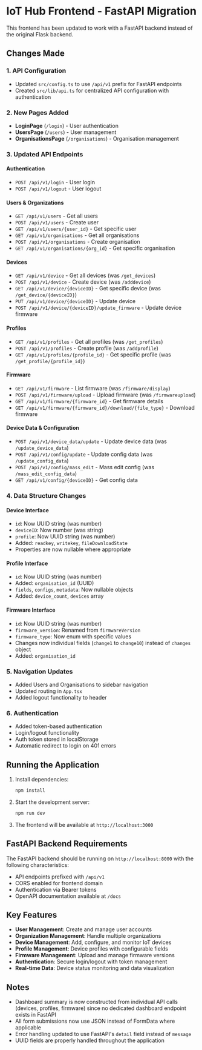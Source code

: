 # IoT Hub Frontend - FastAPI Migration

This frontend has been updated to work with a FastAPI backend instead of the original Flask backend.

## Changes Made

### 1. API Configuration
- Updated `src/config.ts` to use `/api/v1` prefix for FastAPI endpoints
- Created `src/lib/api.ts` for centralized API configuration with authentication

### 2. New Pages Added
- **LoginPage** (`/login`) - User authentication
- **UsersPage** (`/users`) - User management
- **OrganisationsPage** (`/organisations`) - Organisation management

### 3. Updated API Endpoints

#### Authentication
- `POST /api/v1/login` - User login
- `POST /api/v1/logout` - User logout

#### Users & Organizations
- `GET /api/v1/users` - Get all users
- `POST /api/v1/users` - Create user
- `GET /api/v1/users/{user_id}` - Get specific user
- `GET /api/v1/organisations` - Get all organisations
- `POST /api/v1/organisations` - Create organisation
- `GET /api/v1/organisations/{org_id}` - Get specific organisation

#### Devices
- `GET /api/v1/device` - Get all devices (was `/get_devices`)
- `POST /api/v1/device` - Create device (was `/adddevice`)
- `GET /api/v1/device/{deviceID}` - Get specific device (was `/get_device/{deviceID}`)
- `PUT /api/v1/device/{deviceID}` - Update device
- `POST /api/v1/device/{deviceID}/update_firmware` - Update device firmware

#### Profiles
- `GET /api/v1/profiles` - Get all profiles (was `/get_profiles`)
- `POST /api/v1/profiles` - Create profile (was `/addprofile`)
- `GET /api/v1/profiles/{profile_id}` - Get specific profile (was `/get_profile/{profile_id}`)

#### Firmware
- `GET /api/v1/firmware` - List firmware (was `/firmware/display`)
- `POST /api/v1/firmware/upload` - Upload firmware (was `/firmwareupload`)
- `GET /api/v1/firmware/{firmware_id}` - Get firmware details
- `GET /api/v1/firmware/{firmware_id}/download/{file_type}` - Download firmware

#### Device Data & Configuration
- `POST /api/v1/device_data/update` - Update device data (was `/update_device_data`)
- `POST /api/v1/config/update` - Update config data (was `/update_config_data`)
- `POST /api/v1/config/mass_edit` - Mass edit config (was `/mass_edit_config_data`)
- `GET /api/v1/config/{deviceID}` - Get config data

### 4. Data Structure Changes

#### Device Interface
- `id`: Now UUID string (was number)
- `deviceID`: Now number (was string)
- `profile`: Now UUID string (was number)
- Added: `readkey`, `writekey`, `fileDownloadState`
- Properties are now nullable where appropriate

#### Profile Interface
- `id`: Now UUID string (was number)
- Added: `organisation_id` (UUID)
- `fields`, `configs`, `metadata`: Now nullable objects
- Added: `device_count`, `devices` array

#### Firmware Interface
- `id`: Now UUID string (was number)
- `firmware_version`: Renamed from `firmwareVersion`
- `firmware_type`: Now enum with specific values
- Changes now individual fields (`change1` to `change10`) instead of `changes` object
- Added: `organisation_id`

### 5. Navigation Updates
- Added Users and Organisations to sidebar navigation
- Updated routing in `App.tsx`
- Added logout functionality to header

### 6. Authentication
- Added token-based authentication
- Login/logout functionality
- Auth token stored in localStorage
- Automatic redirect to login on 401 errors

## Running the Application

1. Install dependencies:
   ```bash
   npm install
   ```

2. Start the development server:
   ```bash
   npm run dev
   ```

3. The frontend will be available at `http://localhost:3000`

## FastAPI Backend Requirements

The FastAPI backend should be running on `http://localhost:8000` with the following characteristics:

- API endpoints prefixed with `/api/v1`
- CORS enabled for frontend domain
- Authentication via Bearer tokens
- OpenAPI documentation available at `/docs`

## Key Features

- **User Management**: Create and manage user accounts
- **Organization Management**: Handle multiple organizations
- **Device Management**: Add, configure, and monitor IoT devices
- **Profile Management**: Device profiles with configurable fields
- **Firmware Management**: Upload and manage firmware versions
- **Authentication**: Secure login/logout with token management
- **Real-time Data**: Device status monitoring and data visualization

## Notes

- Dashboard summary is now constructed from individual API calls (devices, profiles, firmware) since no dedicated dashboard endpoint exists in FastAPI
- All form submissions now use JSON instead of FormData where applicable
- Error handling updated to use FastAPI's `detail` field instead of `message`
- UUID fields are properly handled throughout the application
